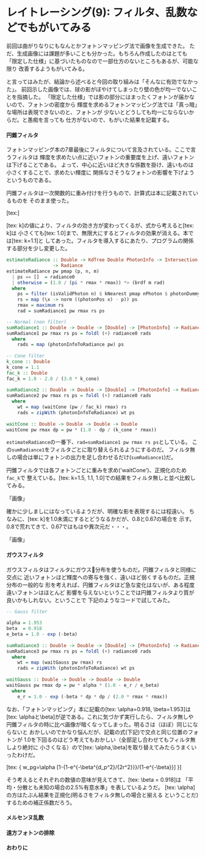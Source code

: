 # レイトレーシング(9): フィルタ、乱数などでもがいてみる

前回は曲がりなりにもなんとかフォトンマッピング法で画像を生成できた。
ただ、生成画像には課題が多いことも分かった。もちろん作成したのはとても
「限定した仕様」に基づいたものなので一部仕方のないところもあるが、可能な限り
改善するようもがいてみる。

と言ってはみたが、結論から述べると今回の取り組みは「そんなに有効でなかった」。
前回示した画像では、球の影がぼやけてしまったり壁の色が均一でないことを指摘した。
「限定した仕様」では影の部分にはまったくフォトンが届かないので、フォトンの密度から
輝度を求めるフォトンマッピング法では「真っ暗」な場所は表現できないのと、フォトンが
少ないとどうしても均一にならないからだ。と愚痴を言っても
仕方がないので、もがいた結果を記載する。

#### 円錐フィルタ

フォトンマッピング本の7章最後にフィルタについて言及されている。ここで言うフィルタは
輝度を求めたい点に近いフォトンの重要度を上げ、遠いフォトンは下げることである。
よって、中心に近いほど大きな係数を掛け、遠いものは小さくすることで、求めたい輝度に
関係なさそうなフォトンの影響を下げようというものである。

円錐フィルタは一次関数的に重み付けを行うもので、計算式は本に記載されているものを
そのまま使った。

[tex:]

[tex: k]の値により、フィルタの効き方が変わってくるが、式から考えると[tex: k]は
小さくても[tex: 1.0]まで、無限大にするとフィルタの効果が消える。本では[tex: k=1.1]と
してあった。フィルタを導入するにあたり、プログラムの関係する部分を少し変更した。

```haskell
estimateRadiance :: Double -> KdTree Double PhotonInfo -> Intersection          
                 -> Radiance                                                    
estimateRadiance pw pmap (p, n, m)                                              
  | ps == []  = radiance0                                                       
  | otherwise = (1.0 / (pi * rmax * rmax)) *> (brdf m rad)                      
  where                                                                         
    ps = filter (isValidPhoton n) $ kNearest pmap nPhoton $ photonDummy p       
    rs = map (\x -> norm ((photonPos x) - p)) ps                                
    rmax = maximum rs                                                           
    rad = sumRadiance1 pw rmax rs ps                                            

-- Normal (non filter)                                                          
sumRadiance1 :: Double -> Double -> [Double] -> [PhotonInfo] -> Radiance        
sumRadiance1 pw rmax rs ps = foldl (+) radiance0 rads                           
  where                                                                         
    rads = map (photonInfoToRadiance pw) ps                                     
                                                                                
-- Cone filter                                                                  
k_cone :: Double                                                                
k_cone = 1.1                                                                    
fac_k :: Double                                                                 
fac_k = 1.0 - 2.0 / (3.0 * k_cone)                                              
                                                                                
sumRadiance2 :: Double -> Double -> [Double] -> [PhotonInfo] -> Radiance        
sumRadiance2 pw rmax rs ps = foldl (+) radiance0 rads                           
  where                                                                         
    wt = map (waitCone (pw / fac_k) rmax) rs                                    
    rads = zipWith (photonInfoToRadiance) wt ps                                 
                                                                                
waitCone :: Double -> Double -> Double -> Double                                
waitCone pw rmax dp = pw * (1.0 - dp / (k_cone * rmax))                         
```

`estimateRadiance`の一番下、`rad=sumRadiance1 pw rmax rs ps`としている。
この`sumRadiance1`をフィルタごとに取り替えられるようにするのだ。
フィルタ無しの場合は単にフォトンの出力を足し合わせるだけ(`sumRadiance1`)だ。

円錐フィルタでは各フォトンごとに重みを求め('waitCone')、正規化のため`fac_k`で
整えている。[tex: k=1.5, 1.1, 1.0]での結果をフィルタ無しと並べ比較してみる。

「画像」

確かに少しましにはなっているようだが、明確な影を表現するには程遠い。
ちなみに、[tex: k]を1.0未満にするとどうなるかだが、0.8と0.67の場合を
示す。0.8で荒れてきて、0.67ではもはや異次元だ・・・。

「画像」

#### ガウスフィルタ

ガウスフィルタはフィルタにガウス分布を使うものだ。円錐フィルタと同様に交点に
近いフォトンほど輝度への寄与を強く、遠いほど弱くするものだ。正規分布の一般的な
形を考えれば、円錐フィルタほど急な変化はないが、ある程度遠いフォトンはほとんど
影響を与えないということでは円錐フィルタより質が良いかもしれない。ということで
下記のようなコードで試してみた。

```haskell
-- Gauss filter                                                                 
                                                                                
alpha = 1.953                                                                   
beta  = 0.918                                                                   
e_beta = 1.0 - exp (-beta)                                                      
                                                                                
sumRadiance3 :: Double -> Double -> [Double] -> [PhotonInfo] -> Radiance        
sumRadiance3 pw rmax rs ps = foldl (+) radiance0 rads                           
  where                                                                         
    wt = map (waitGauss pw rmax) rs                                             
    rads = zipWith (photonInfoToRadiance) wt ps                                 
                                                                                
waitGauss :: Double -> Double -> Double -> Double                               
waitGauss pw rmax dp = pw * alpha * (1.0 - e_r / e_beta)                        
  where                                                                         
    e_r = 1.0 - exp (-beta * dp * dp / (2.0 * rmax * rmax))                     
```

なお、「フォトンマッピング」本に記載の[tex: \alpha=0.918, \beta=1.953]は
[tex: \alphaと\beta]が逆である。これに気づかず実行したら、フィルタ無しや
円錐フィルタの時に比べ画像が暗くなってしまった。明るさは（ほぼ）同じにならないと
おかしいのでかなり悩んだが、記載の式(下記)で交点と同じ位置のフォトンが
1.0を下回るのはどう考えてもおかしい（全部足し合わせてもフィルタ無しより絶対に
小さくなる）ので[tex: \alpha,\beta]を取り替えてみたらうまくいったわけだ。

[tex: {
  w_pg=\alpha [1-{1-e^{-\beta^{d_p^2}/{2r^2}}}/{1-e^{-\beta}}]
}]

そう考えるとそれぞれの数値の意味が見えてきて、[tex: \beta = 0.918]は
「平均・分散とも未知の場合の2.5%有意水準」を表しているようだ。
[tex: \alpha]の方はたぶん結果を正規化(明るさをフィルタ無しの場合と揃える
ということだ)するための補正係数だろう。

#### メルセンヌ乱数


#### 遠方フォトンの排除


#### おわりに





